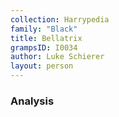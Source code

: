 ```yaml
---
collection: Harrypedia
family: "Black"
title: Bellatrix
grampsID: I0034
author: Luke Schierer
layout: person
---
```


### Analysis
